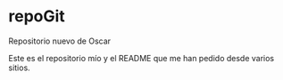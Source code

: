 repoGit
=======

Repositorio nuevo de Oscar

Este es el repositorio mío y el README que me han pedido desde varios sitios.
